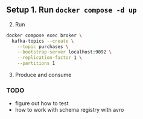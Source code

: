 ## Setup 1. Run `docker compose -d up` 
2. Run
```bash
docker compose exec broker \
  kafka-topics --create \
    --topic purchases \
    --bootstrap-server localhost:9092 \
    --replication-factor 1 \
    --partitions 1
```
3. Produce and consume

### TODO
- figure out how to test
- how to work with schema registry with avro
